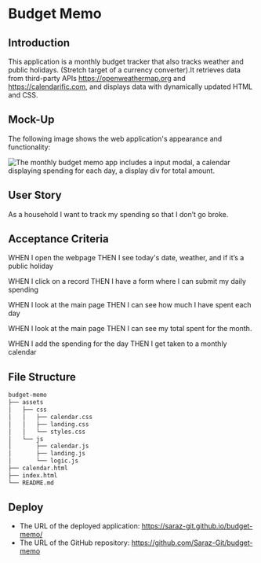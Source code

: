 # Budget Memo

## Introduction

This application is a monthly budget tracker that also tracks weather and public holidays.
(Stretch target of a currency converter).It retrieves data from third-party APIs https://openweathermap.org and https://calendarific.com, and displays data with dynamically updated HTML and CSS.

## Mock-Up

The following image shows the web application's appearance and functionality:

![The monthly budget memo app includes a input modal, a calendar displaying spending for each day, a display div for total amount.](./assets/?.png)

## User Story

As a household I want to track my spending so that I don’t go broke.

## Acceptance Criteria

WHEN I open the webpage 
THEN I see today's date, weather, and if it’s a public holiday

WHEN I click on a record 
THEN I have a form where I can submit my daily spending

WHEN I look at the main page 
THEN I can see how much I have spent each day

WHEN I look at the main page 
THEN I can see my total spent for the month.

WHEN I add the spending for the day 
THEN I get taken to a monthly calendar

## File Structure
```md
budget-memo
├── assets
│   ├── css
│   │   ├── calendar.css
│   │   ├── landing.css
│   │   └── styles.css
│   └── js
│       ├── calendar.js
│       ├── landing.js
│       └── logic.js
├── calendar.html
├── index.html
└── README.md
```

## Deploy

* The URL of the deployed application:  https://saraz-git.github.io/budget-memo/
* The URL of the GitHub repository:  https://github.com/Saraz-Git/budget-memo